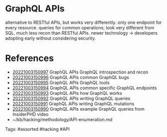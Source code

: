 # GraphQL APIs
alternative to RESTful APIs, but works very differently.
only one endpoint for every resource. queries for common operations; look very different from SQL.
much less recon than RESTful APIs.
newer technology -> developers adopting early without considering security.

# References
- [20221003150997](/zet/20221003150997/README.md) GraphQL APIs GraphQL introspection and recon
- [20221003150996](/zet/20221003150996/README.md) GraphQL APIs common GraphQL bugs
- [20221003150995](/zet/20221003150995/README.md) GraphQL APIs GraphQL tools
- [20221003150994](/zet/20221003150994/README.md) GraphQL APIs common specific GraphQL endpoints
- [20221003150993](/zet/20221003150993/README.md) GraphQL APIs how GraphQL works
- [20221003150992](/zet/20221003150992/README.md) GraphQL APIs writing GraphQL queries
- [20221003150991](/zet/20221003150991/README.md) GraphQL APIs writing GraphQL mutations
- [20221003150990](/zet/20221003150990/README.md) GraphQL APIs example GraphQL queries from InsiderPHD video
- ~/kb/hacking/methodology/API-enumeration.md

Tags:
    #assorted #hacking #API
